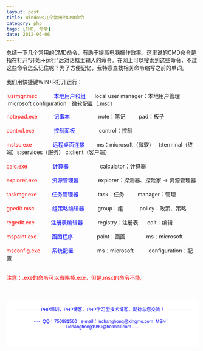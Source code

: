 ```yaml
---
layout: post
title: Windows几个常用的CMD命令
category: php
tags: [CMD, 命令]
date: 2012-06-06
---
```

<p>总结一下几个常用的CMD命令，有助于提高电脑操作效率。这里说的CMD命令是指在打开&ldquo;开始-&gt;运行&rdquo;后对话框里输入的命令。在网上可以搜索到这些命令，不过这些命令怎么记住呢？为了方便记忆，我特意查找相关命令缩写之前的单词。<br />
&nbsp;<br />
我们用快捷键WIN+R打开运行：<br />
&nbsp;<br />
<span style="color: rgb(255, 0, 0);">lusrmgr.msc&nbsp;&nbsp;</span>&nbsp;&nbsp;&nbsp;&nbsp;&nbsp;&nbsp;&nbsp;&nbsp;<span style="color: rgb(0, 0, 255);">&nbsp;本地用户和组&nbsp;</span>&nbsp; &nbsp; &nbsp;local user manager：本地用户管理&nbsp;&nbsp;&nbsp;&nbsp;&nbsp;&nbsp;&nbsp; &nbsp;microsoft configuration：微软配置（.msc）</p>
<p><span style="color: rgb(255, 0, 0);">notepad.exe</span>&nbsp;&nbsp;&nbsp;&nbsp;&nbsp;&nbsp;&nbsp;&nbsp;&nbsp;&nbsp;&nbsp;<span style="color: rgb(0, 0, 255);">记事本&nbsp;</span>&nbsp;&nbsp;&nbsp;&nbsp;&nbsp;&nbsp;&nbsp;&nbsp;&nbsp;&nbsp;&nbsp;&nbsp;&nbsp;&nbsp;&nbsp;&nbsp;&nbsp; note：笔记&nbsp;&nbsp;&nbsp;&nbsp;&nbsp;&nbsp;&nbsp; &nbsp;pad：板子<br />
<br />
<span style="color: rgb(255, 0, 0);">control.exe</span>&nbsp;&nbsp;&nbsp;&nbsp;&nbsp;&nbsp;&nbsp;&nbsp;&nbsp;&nbsp;&nbsp;&nbsp; <span style="color: rgb(0, 0, 255);">控制面板</span>&nbsp;&nbsp;&nbsp;&nbsp;&nbsp;&nbsp;&nbsp;&nbsp;&nbsp;&nbsp;&nbsp;&nbsp;&nbsp;&nbsp;&nbsp;&nbsp;control：控制<br />
<br />
<span style="color: rgb(255, 0, 0);">mstsc.exe</span>&nbsp;&nbsp;&nbsp;&nbsp;&nbsp;&nbsp;&nbsp;&nbsp;&nbsp;&nbsp;&nbsp;&nbsp;&nbsp;<span style="color: rgb(0, 0, 255);">&nbsp;远程桌面连接 &nbsp; &nbsp; &nbsp; &nbsp;</span>ms：microsoft（微软）&nbsp; &nbsp;t:terminal（终端）s:services（服务） c:client（客户端）<span style="color: rgb(0, 0, 255);"><br />
<br />
</span><span style="color: rgb(255, 0, 0);">calc.exe&nbsp;</span>&nbsp;&nbsp;&nbsp;&nbsp;&nbsp;&nbsp;&nbsp;&nbsp;&nbsp;&nbsp;&nbsp;&nbsp;&nbsp;&nbsp;&nbsp;<span style="color: rgb(0, 0, 255);"> 计算器&nbsp;</span>&nbsp; &nbsp; &nbsp; &nbsp; &nbsp; &nbsp; &nbsp; &nbsp; &nbsp; &nbsp; calculator：计算器<br />
<br />
<span style="color: rgb(255, 0, 0);">explorer.exe</span>&nbsp;&nbsp;&nbsp;&nbsp;&nbsp;&nbsp;&nbsp;&nbsp;&nbsp; <span style="color: rgb(0, 0, 255);">资源管理器</span>&nbsp;&nbsp;&nbsp;&nbsp;&nbsp;&nbsp;&nbsp;&nbsp;&nbsp;&nbsp;&nbsp;&nbsp;&nbsp;explorer：探测器、探险家 -&gt; 资源管理器<br />
<br />
<span style="color: rgb(255, 0, 0);">taskmgr.exe</span>&nbsp;&nbsp;&nbsp;&nbsp;&nbsp;&nbsp;&nbsp;&nbsp;&nbsp; <span style="color: rgb(0, 0, 255);">任务管理器</span>&nbsp;&nbsp;&nbsp;&nbsp;&nbsp;&nbsp;&nbsp;&nbsp;&nbsp;&nbsp;&nbsp;&nbsp;&nbsp;task：任务&nbsp;&nbsp;&nbsp;&nbsp;&nbsp;&nbsp; &nbsp; manager：管理<br />
<br />
<span style="color: rgb(255, 0, 0);">gpedit.msc</span>&nbsp;&nbsp;&nbsp;&nbsp;&nbsp;&nbsp;&nbsp;&nbsp;&nbsp;&nbsp;&nbsp; <span style="color: rgb(0, 0, 255);">组策略编辑器</span>&nbsp;&nbsp;&nbsp;&nbsp;&nbsp;&nbsp;&nbsp;&nbsp; group：组&nbsp;&nbsp;&nbsp;&nbsp;&nbsp;&nbsp;&nbsp;&nbsp;&nbsp; &nbsp;policy：政策、策略  <br />
<br />
<span style="color: rgb(255, 0, 0);">regedit.exe</span>&nbsp;&nbsp;&nbsp;&nbsp;&nbsp;&nbsp;&nbsp;&nbsp;&nbsp;&nbsp;<span style="color: rgb(0, 0, 255);"> 注册表编辑器</span>&nbsp;&nbsp;&nbsp;&nbsp;&nbsp;&nbsp;&nbsp;&nbsp;&nbsp; registry：注册表&nbsp;&nbsp;&nbsp;&nbsp;&nbsp; edit：编辑  <br />
<br />
<span style="color: rgb(255, 0, 0);">mspaint.exe&nbsp;</span>&nbsp;&nbsp;&nbsp;&nbsp;&nbsp;&nbsp;&nbsp;&nbsp; <span style="color: rgb(0, 0, 255);">画图程序</span>&nbsp;&nbsp;&nbsp;&nbsp;&nbsp;&nbsp;&nbsp;&nbsp;&nbsp;&nbsp;&nbsp;&nbsp;&nbsp;&nbsp;&nbsp;&nbsp;paint：画画&nbsp;&nbsp;&nbsp;&nbsp;&nbsp;&nbsp;&nbsp;&nbsp;&nbsp;&nbsp;&nbsp;&nbsp;&nbsp; ms：microsoft  <br />
<br />
<span style="color: rgb(255, 0, 0);">msconfig.exe</span>&nbsp;&nbsp;&nbsp;&nbsp;&nbsp;&nbsp;&nbsp; <span style="color: rgb(0, 0, 255);">系统配置</span>&nbsp;&nbsp;&nbsp;&nbsp;&nbsp;&nbsp;&nbsp;&nbsp;&nbsp;&nbsp;&nbsp;&nbsp;&nbsp;&nbsp;&nbsp; ms：microsoft&nbsp;&nbsp;&nbsp;&nbsp;&nbsp;&nbsp;&nbsp;&nbsp;&nbsp; configuration：配置<br />
&nbsp;</p>
<p><span style="color: rgb(255, 0, 0);">注意：.exe的命令可以省略掉.exe，但是.msc的命令不能。<br />
</span><br />
&nbsp;</p>
<div style="margin: 0px; padding: 5px; font-family: Arial, Verdana, sans-serif; font-size: 12px; background-color: rgb(255, 255, 255);">
<p style="text-align: center;"><span style="color: rgb(0, 0, 255);">----------------&nbsp; PHP培训，PHP博客、PHP学习型技术博客，期待与您交流！ ----------------<br />
<br />
----&nbsp; QQ：750881560&nbsp;&nbsp; e-mail：luchanghong@xingmo.com&nbsp; MSN：luchanghong1990@hotmail.com ----</span></p>
<p style="text-align: center;">&nbsp;</p>
</div>
